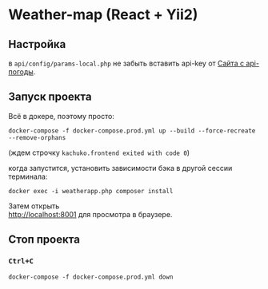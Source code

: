 # Weather-map (React + Yii2)

## Настройка

в `api/config/params-local.php` не забыть вставить api-key от [Сайта с api-погоды](https://openweathermap.org/api).

## Запуск проекта

Всё в докере, поэтому просто:

`docker-compose -f docker-compose.prod.yml up --build --force-recreate --remove-orphans`

(ждем строчку `kachuko.frontend exited with code 0`)

когда запустится, установить зависимости бэка в другой сессии терминала:

`docker exec -i weatherapp.php composer install`

Затем открыть\
[http://localhost:8001](http://localhost:8001) для просмотра в браузере.

## Стоп проекта

### `Ctrl+C`
 `docker-compose -f docker-compose.prod.yml down`